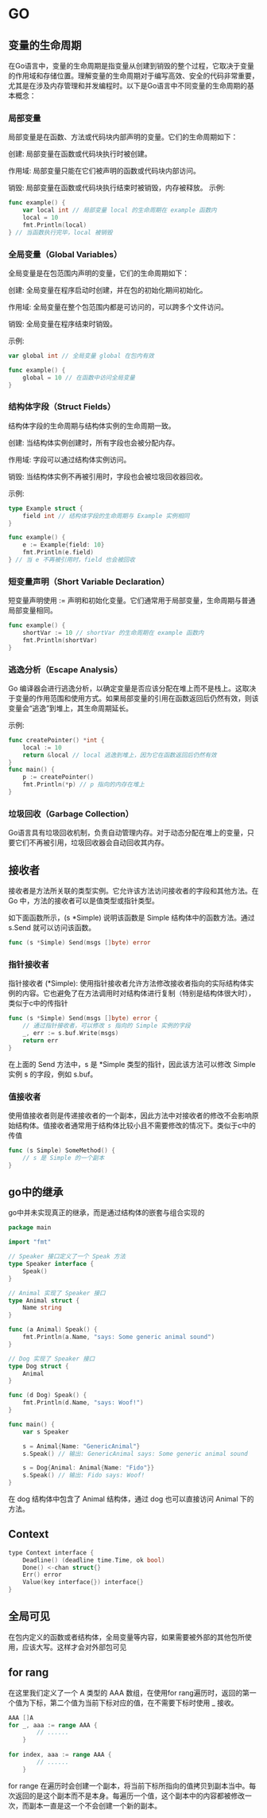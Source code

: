 # GO

## 变量的生命周期

在Go语言中，变量的生命周期是指变量从创建到销毁的整个过程，它取决于变量的作用域和存储位置。理解变量的生命周期对于编写高效、安全的代码非常重要，尤其是在涉及内存管理和并发编程时。以下是Go语言中不同变量的生命周期的基本概念：

### 局部变量

局部变量是在函数、方法或代码块内部声明的变量。它们的生命周期如下：

创建: 局部变量在函数或代码块执行时被创建。

作用域: 局部变量只能在它们被声明的函数或代码块内部访问。

销毁: 局部变量在函数或代码块执行结束时被销毁，内存被释放。
示例:

```go
func example() {
    var local int // 局部变量 local 的生命周期在 example 函数内
    local = 10
    fmt.Println(local)
} // 当函数执行完毕，local 被销毁
```

### 全局变量（Global Variables）

全局变量是在包范围内声明的变量，它们的生命周期如下：

创建: 全局变量在程序启动时创建，并在包的初始化期间初始化。

作用域: 全局变量在整个包范围内都是可访问的，可以跨多个文件访问。

销毁: 全局变量在程序结束时销毁。

示例:

```go
var global int // 全局变量 global 在包内有效

func example() {
    global = 10 // 在函数中访问全局变量
}
```

### 结构体字段（Struct Fields）

结构体字段的生命周期与结构体实例的生命周期一致。

创建: 当结构体实例创建时，所有字段也会被分配内存。

作用域: 字段可以通过结构体实例访问。

销毁: 当结构体实例不再被引用时，字段也会被垃圾回收器回收。

示例:

```go
type Example struct {
    field int // 结构体字段的生命周期与 Example 实例相同
}

func example() {
    e := Example{field: 10}
    fmt.Println(e.field)
} // 当 e 不再被引用时，field 也会被回收
```

### 短变量声明（Short Variable Declaration）

短变量声明使用 := 声明和初始化变量。它们通常用于局部变量，生命周期与普通局部变量相同。

```go
func example() {
    shortVar := 10 // shortVar 的生命周期在 example 函数内
    fmt.Println(shortVar)
}
```

### 逃逸分析（Escape Analysis）

Go 编译器会进行逃逸分析，以确定变量是否应该分配在堆上而不是栈上。这取决于变量的作用范围和使用方式。如果局部变量的引用在函数返回后仍然有效，则该变量会“逃逸”到堆上，其生命周期延长。

示例:

```go
func createPointer() *int {
    local := 10
    return &local // local 逃逸到堆上，因为它在函数返回后仍然有效
}
func main() {
    p := createPointer()
    fmt.Println(*p) // p 指向的内存在堆上
}
```

### 垃圾回收（Garbage Collection）

Go语言具有垃圾回收机制，负责自动管理内存。对于动态分配在堆上的变量，只要它们不再被引用，垃圾回收器会自动回收其内存。

## 接收者

接收者是方法所关联的类型实例。它允许该方法访问接收者的字段和其他方法。在 Go 中，方法的接收者可以是值类型或指针类型。

如下面函数所示，(s *Simple) 说明该函数是 Simple 结构体中的函数方法。通过 s.Send 就可以访问该函数。

```go
func (s *Simple) Send(msgs []byte) error
```

### 指针接收者

指针接收者 (*Simple): 使用指针接收者允许方法修改接收者指向的实际结构体实例的内容。它也避免了在方法调用时对结构体进行复制（特别是结构体很大时），类似于c中的传指针

```go
func (s *Simple) Send(msgs []byte) error {
    // 通过指针接收者，可以修改 s 指向的 Simple 实例的字段
    _, err := s.buf.Write(msgs)
    return err
}
```

在上面的 Send 方法中，s 是 *Simple 类型的指针，因此该方法可以修改 Simple 实例 s 的字段，例如 s.buf。

### 值接收者

使用值接收者则是传递接收者的一个副本，因此方法中对接收者的修改不会影响原始结构体。值接收者通常用于结构体比较小且不需要修改的情况下。类似于c中的传值

```go
func (s Simple) SomeMethod() {
    // s 是 Simple 的一个副本
}
```

## go中的继承

go中并未实现真正的继承，而是通过结构体的嵌套与组合实现的

```go
package main

import "fmt"

// Speaker 接口定义了一个 Speak 方法
type Speaker interface {
    Speak()
}

// Animal 实现了 Speaker 接口
type Animal struct {
    Name string
}

func (a Animal) Speak() {
    fmt.Println(a.Name, "says: Some generic animal sound")
}

// Dog 实现了 Speaker 接口
type Dog struct {
    Animal
}

func (d Dog) Speak() {
    fmt.Println(d.Name, "says: Woof!")
}

func main() {
    var s Speaker

    s = Animal{Name: "GenericAnimal"}
    s.Speak() // 输出: GenericAnimal says: Some generic animal sound

    s = Dog{Animal: Animal{Name: "Fido"}}
    s.Speak() // 输出: Fido says: Woof!
}
```

在 dog 结构体中包含了 Animal 结构体，通过 dog 也可以直接访问 Animal 下的方法。

## Context

```c
type Context interface {
    Deadline() (deadline time.Time, ok bool)
    Done() <-chan struct{}
    Err() error
    Value(key interface{}) interface{}
}
```

## 全局可见

在包内定义的函数或者结构体，全局变量等内容，如果需要被外部的其他包所使用，应该大写。这样才会对外部包可见

## for rang

在这里我们定义了一个 A 类型的 AAA 数组，在使用for rang遍历时，返回的第一个值为下标，第二个值为当前下标对应的值，在不需要下标时使用 _ 接收。
```go
AAA []A
for _, aaa := range AAA {
		// ...... 
	}  
 
for index, aaa := range AAA {
		// ...... 
	}   

```
for range 在遍历时会创建一个副本，将当前下标所指向的值拷贝到副本当中。每次返回的是这个副本而不是本身。每遍历一个值，这个副本中的内容都被修改一次，而副本一直是这一个不会创建一个新的副本。